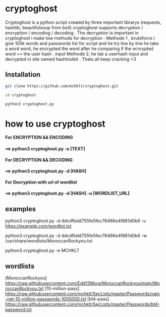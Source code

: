 # cryptoghost

Cryptoghost is a python script created by three important librarys (requests, hashlib, beautifulsoup from bs4) 
cryptoghost supports decryption / encryption / encoding / decoding .
The decryption is important in cryptoghost i make tow methods for decryption :
Methode 1 , bruteforce i give 100k words and passwords list for script and he try line by line he take a word word, he encrypted the word after he comparing if the ecnrypted word == the user hash . input 
Methode 2, he tak a userhash input and decrypted in site named hashtoolkit .
Thats all
keep cracking <3

## Installation
```bash
git clone https://github.com/mchklt/cryptoghost.git

cd cryptoghost

python3 cryptoghost.py
```
# how to use cryptoghost 
**For ENCRYPTION && ENCODING**

#### ==> python3 cryptoghost.py -e [TEXT]

**For DECRYPTION && DECODING**

#### ==> python3 cryptoghost.py -d [HASH]

**For Decryption with url of wordlist**

#### ==> python3 cryptoghost.py -d [HASH] -u [WORDLIST_URL]

## examples
  python3 cryptoghost.py -d ddcdfbdd755fe5fec76466e4f881d0b6 -u https://example.com/wordlist.txt 
  
  python3 cryptoghost.py -d ddcdfbdd755fe5fec76466e4f881d0b6 -w /usr/share/wordlists/MoroccanRockyou.txt 
  
  python3 cryptoghost.py -e MCHKLT
## wordlists
[MoroccanRockyou] https://raw.githubusercontent.com/Edd13Mora/MoroccanRockyou/main/MoroccanRockyou.txt
[10-million-pass] https://raw.githubusercontent.com/mchklt/SecLists/master/Passwords/xato-net-10-million-passwords-1000000.txt
[bt4-pass] https://raw.githubusercontent.com/mchklt/SecLists/master/Passwords/bt4-password.txt
